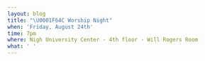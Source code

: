 ```yaml
---
layout: blog
title: "\U0001F64C Worship Night"
when: 'Friday, August 24th'
time: 7pm
where: Nigh University Center - 4th floor - Will Rogers Room
what: ' '
---
```


